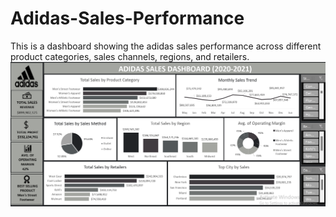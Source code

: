 # Adidas-Sales-Performance
This is a dashboard showing the adidas sales performance across different product categories, sales channels, regions, and retailers.
 ![Dashboard](https://github.com/Oluwatosin0725/Adidas-Sales-Performance/blob/main/Adidas%20Sales%20Dashboard.png)
